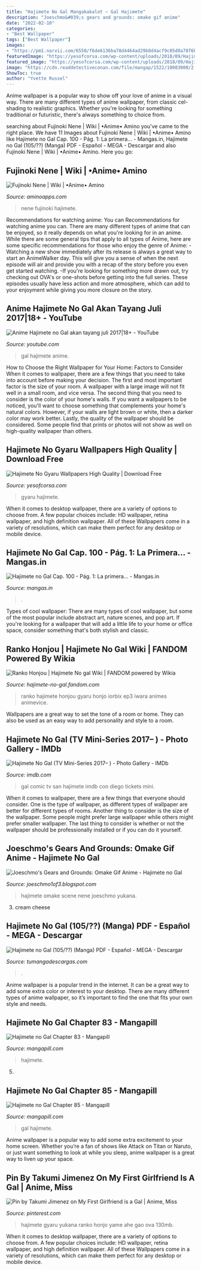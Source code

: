 ```yaml
---
title: "Hajimete No Gal Mangakakalot ~ Gal Hajimete"
description: "Joeschmo&#039;s gears and grounds: omake gif anime"
date: "2022-02-10"
categories:
- "Best Wallpaper"
tags: ["Best Wallpaper"]
images:
- "https://pm1.narvii.com/6550/f6de6136ba78d4464ad29b8d4acf9c05d0a78f6b_hq.jpg"
featuredImage: "https://yesofcorsa.com/wp-content/uploads/2018/09/Hajimete-No-Gyaru-Wallpaper-Gallery.jpg"
featured_image: "https://yesofcorsa.com/wp-content/uploads/2018/09/Hajimete-No-Gyaru-Wallpaper-Gallery.jpg"
image: "https://cdn.readdetectiveconan.com/file/mangap/1522/10083000/2.jpg"
ShowToc: true
author: "Yvette Russel"
---
```



Anime wallpaper is a popular way to show off your love of anime in a visual way. There are many different types of anime wallpaper, from classic cel-shading to realistic graphics. Whether you're looking for something traditional or futuristic, there's always something to choice from.

	

		
searching about Fujinoki Nene | Wiki | •Anime• Amino you've came to the right place. We have 11 Images about Fujinoki Nene | Wiki | •Anime• Amino like Hajimete no Gal Cap. 100 - Pág. 1: La primera... - Mangas.in, Hajimete no Gal (105/??) (Manga) PDF - Español - MEGA - Descargar and also Fujinoki Nene | Wiki | •Anime• Amino. Here you go:
		
    
## Fujinoki Nene | Wiki | •Anime• Amino

<img loading=lazy src="https://pm1.narvii.com/6550/f6de6136ba78d4464ad29b8d4acf9c05d0a78f6b_hq.jpg" onerror="this.onerror=null;this.src='https://tse2.mm.bing.net/th?id=OIP.G68C4KJbitRAsi-AWqM8RQHaKv&amp;pid=15.1';" alt="Fujinoki Nene | Wiki | •Anime• Amino">

_Source: aminoapps.com_

>nene fujinoki hajimete. 

	

Recommendations for watching anime: You can
Recommendations for watching anime you can. There are many different types of anime that can be enjoyed, so it really depends on what you're looking for in an anime. While there are some general tips that apply to all types of Anime, here are some specific recommendations for those who enjoy the genre of Anime: 
-Watching a new show immediately after its release is always a great way to start an AnimeWalker day. This will give you a sense of when the next episode will air and provide you with a recap of the story before you even get started watching. 
-If you're looking for something more drawn out, try checking out OVA's or one-shots before getting into the full series. These episodes usually have less action and more atmosphere, which can add to your enjoyment while giving you more closure on the story.

    
## Anime Hajimete No Gal Akan Tayang Juli 2017|18+ - YouTube

<img loading=lazy src="https://i.ytimg.com/vi/pJSM5PxX8ck/maxresdefault.jpg" onerror="this.onerror=null;this.src='https://tse3.mm.bing.net/th?id=OIP.vAKpVBgX8Np-kxj0m9KhBAHaEK&amp;pid=15.1';" alt="Anime Hajimete no Gal akan tayang juli 2017|18+ - YouTube">

_Source: youtube.com_

>gal hajimete anime. 

	

How to Choose the Right Wallpaper for Your Home: Factors to Consider
When it comes to wallpaper, there are a few things that you need to take into account before making your decision. The first and most important factor is the size of your room. A wallpaper with a large image will not fit well in a small room, and vice versa. 
The second thing that you need to consider is the color of your home's walls. If you want a wallpapers to be noticed, you'll want to choose something that complements your home's natural colors. However, if your walls are light brown or white, then a darker color may work better. 
Lastly, the quality of the wallpaper should be considered. Some people find that prints or photos will not show as well on high-quality wallpaper than others.

    
## Hajimete No Gyaru Wallpapers High Quality | Download Free

<img loading=lazy src="https://yesofcorsa.com/wp-content/uploads/2018/09/Hajimete-No-Gyaru-Wallpaper-Gallery.jpg" onerror="this.onerror=null;this.src='https://tse1.mm.bing.net/th?id=OIP.j23mVRWxmOE94-Tm6N33cwHaEK&amp;pid=15.1';" alt="Hajimete No Gyaru Wallpapers High Quality | Download Free">

_Source: yesofcorsa.com_

>gyaru hajimete. 

	

When it comes to desktop wallpaper, there are a variety of options to choose from. A few popular choices include: HD wallpaper, retina wallpaper, and high definition wallpaper. All of these Wallpapers come in a variety of resolutions, which can make them perfect for any desktop or mobile device. 

    
## Hajimete No Gal Cap. 100 - Pág. 1: La Primera... - Mangas.in

<img loading=lazy src="https://s1.mangas.in/uploads/manga/hajimete-no-gal/chapters/100-o4q2e/65317_3.jpg" onerror="this.onerror=null;this.src='https://tse2.mm.bing.net/th?id=OIP.GcRtg2EIwDVkyvvzZy76CgHaKo&amp;pid=15.1';" alt="Hajimete no Gal Cap. 100 - Pág. 1: La primera... - Mangas.in">

_Source: mangas.in_

>. 

	

Types of cool wallpaper:
There are many types of cool wallpaper, but some of the most popular include abstract art, nature scenes, and pop art. If you're looking for a wallpaper that will add a little life to your home or office space, consider something that's both stylish and classic.

    
## Ranko Honjou | Hajimete No Gal Wiki | FANDOM Powered By Wikia

<img loading=lazy src="https://vignette.wikia.nocookie.net/hajimete-no-gal/images/e/e0/Ranko_Honjou_Stitched_(Hajimete_no_Gyaru_Ep3).png/revision/latest?cb=20180213202512" onerror="this.onerror=null;this.src='https://tse1.mm.bing.net/th?id=OIP.yr2Jqj-1CyVntlmp8p2-vwDwED&amp;pid=15.1';" alt="Ranko Honjou | Hajimete No gal Wiki | FANDOM powered by Wikia">

_Source: hajimete-no-gal.fandom.com_

>ranko hajimete honjou gyaru honjo iorbix ep3 iwara animes animevice. 

	

Wallpapers are a great way to set the tone of a room or home. They can also be used as an easy way to add personality and style to a room.

    
## Hajimete No Gal (TV Mini-Series 2017– ) - Photo Gallery - IMDb

<img loading=lazy src="https://m.media-amazon.com/images/M/MV5BNjkyOGRhMjUtMjk4Yy00MDA5LWE1YTMtOTg0ZTg2MDI0NTdiXkEyXkFqcGdeQXVyMzgxODM4NjM@._V1_UY1200_CR85,0,630,1200_AL_.jpg" onerror="this.onerror=null;this.src='https://tse4.mm.bing.net/th?id=OIP.S76kVGaY8vplEtNSvIj26QHaOG&amp;pid=15.1';" alt="Hajimete No Gal (TV Mini-Series 2017– ) - Photo Gallery - IMDb">

_Source: imdb.com_

>gal comic tv san hajimete imdb con diego tickets mini. 

	

When it comes to wallpaper, there are a few things that everyone should consider. One is the type of wallpaper, as different types of wallpaper are better for different types of rooms. Another thing to consider is the size of the wallpaper. Some people might prefer large wallpaper while others might prefer smaller wallpaper. The last thing to consider is whether or not the wallpaper should be professionally installed or if you can do it yourself.

    
## Joeschmo&#039;s Gears And Grounds: Omake Gif Anime - Hajimete No Gal

<img loading=lazy src="https://4.bp.blogspot.com/-Z4VHy46WKQo/WaeeCw3-KKI/AAAAAAAA60Y/R58KwEXxS5M72sYH9wMJbSuqwYis5NVJQCKgBGAs/s1600/Omake%2BGif%2BAnime%2B-%2BHajimete%2Bno%2BGal%2B-%2BEpisode%2B8%2B-%2BYukana%2BPouts.gif" onerror="this.onerror=null;this.src='https://tse3.mm.bing.net/th?id=OIP.iDUmIq0Nd8Q4yA6F3WnB8gHaEK&amp;pid=15.1';" alt="Joeschmo&#039;s Gears and Grounds: Omake Gif Anime - Hajimete no Gal">

_Source: joeschmo1of3.blogspot.com_

>hajimete omake scene nene joeschmo yukana. 

	

3. cream cheese 

    
## Hajimete No Gal (105/??) (Manga) PDF - Español - MEGA - Descargar

<img loading=lazy src="https://tumangadescargas.com/wp-content/uploads/2019/10/018-723x1024.jpg" onerror="this.onerror=null;this.src='https://tse2.mm.bing.net/th?id=OIP.qaJe9GNy7yvtnBjbWCzUfgHaKf&amp;pid=15.1';" alt="Hajimete no Gal (105/??) (Manga) PDF - Español - MEGA - Descargar">

_Source: tumangadescargas.com_

>. 

	

Anime wallpaper is a popular trend in the internet. It can be a great way to add some extra color or interest to your desktop. There are many different types of anime wallpaper, so it’s important to find the one that fits your own style and needs.

    
## Hajimete No Gal Chapter 83 - Mangapill

<img loading=lazy src="https://cdn.readdetectiveconan.com/file/mangap/1522/10083000/2.jpg" onerror="this.onerror=null;this.src='https://tse1.mm.bing.net/th?id=OIP.OaWUVpmMmY104tUyJzkhdwHaKx&amp;pid=15.1';" alt="Hajimete no Gal Chapter 83 - Mangapill">

_Source: mangapill.com_

>hajimete. 

	

5.

    
## Hajimete No Gal Chapter 85 - Mangapill

<img loading=lazy src="https://cdn.readdetectiveconan.com/file/mangap/1522/10085000/12.jpg" onerror="this.onerror=null;this.src='https://tse2.mm.bing.net/th?id=OIP.zWHqqENPGEIKU6TXqgDRggHaKn&amp;pid=15.1';" alt="Hajimete no Gal Chapter 85 - Mangapill">

_Source: mangapill.com_

>gal hajimete. 

	

Anime wallpaper is a popular way to add some extra excitement to your home screen. Whether you’re a fan of shows like Attack on Titan or Naruto, or just want something to look at while you sleep, anime wallpaper is a great way to liven up your space.

    
## Pin By Takumi Jimenez On My First Girlfriend Is A Gal | Anime, Miss

<img loading=lazy src="https://i.pinimg.com/originals/7d/47/81/7d47811b79c0437dff8fdbceb70c00ae.gif" onerror="this.onerror=null;this.src='https://tse1.mm.bing.net/th?id=OIP.q-schd6RJvijv_LeWbX4OAHaEK&amp;pid=15.1';" alt="Pin by Takumi Jimenez on My First Girlfriend is a Gal | Anime, Miss">

_Source: pinterest.com_

>hajimete gyaru yukana ranko honjo yame ahe gao ova 130mb. 

	

When it comes to desktop wallpaper, there are a variety of options to choose from. A few popular choices include: HD wallpaper, retina wallpaper, and high definition wallpaper. All of these Wallpapers come in a variety of resolutions, which can make them perfect for any desktop or mobile device. 

